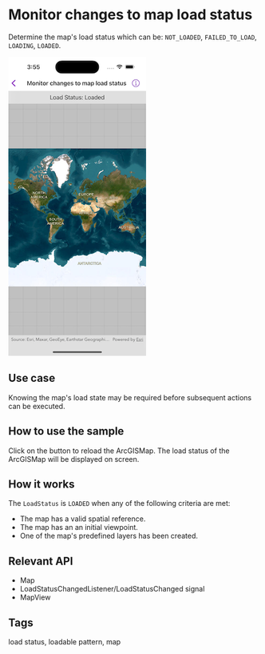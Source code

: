 # Monitor changes to map load status

Determine the map's load status which can be: `NOT_LOADED`, `FAILED_TO_LOAD`, `LOADING`, `LOADED`.

![Image of monitor changes to map load status](monitor-changes-to-map-toad-status.png)

## Use case

Knowing the map's load state may be required before subsequent actions can be executed.

## How to use the sample

Click on the button to reload the ArcGISMap. The load status of the ArcGISMap will be displayed on screen.

## How it works

The `LoadStatus` is `LOADED` when any of the following criteria are met:

* The map has a valid spatial reference.
* The map has an an initial viewpoint.
* One of the map's predefined layers has been created.

## Relevant API

* Map
* LoadStatusChangedListener/LoadStatusChanged signal
* MapView

## Tags

load status, loadable pattern, map
